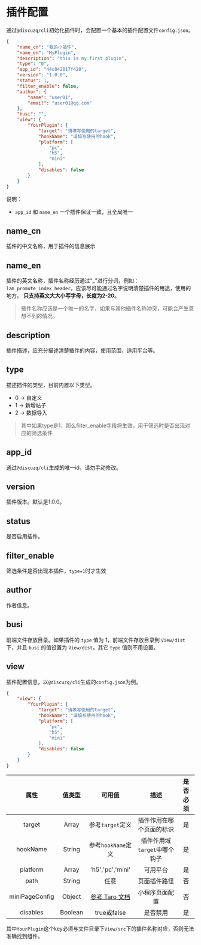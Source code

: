 # 插件配置
通过`@discuzq/cli`初始化插件时，会配置一个基本的插件配置文件`config.json`。

```json
{
	"name_cn": "我的小插件",
	"name_en": "MyPlugin",
	"description": "this is my first plugin",
	"type": "0",
	"app_id": "44c042817f420",
	"version": "1.0.0",
	"status": 1,
	"filter_enable": false,
	"author": {
		"name": "user01",
		"email": "user01@qq.com"
	},
    "busi": "",
	"view": {
		"YourPlugin": {
			"target": "请填写使用的target",
			"hookName": "请填写使用的hook",
			"platform": [
				"pc",
				"h5",
				"mini"
			],
			"disables": false
		}
	}
}
```
说明：

 - `app_id` 和 `name_en` 一个插件保证一致，且全局唯一

## name_cn
插件的中文名称，用于插件的信息展示

## name_en
插件的英文名称，插件名称经历通过"_"进行分词，例如：`lam_promote_index_header`。应该尽可能通过名字说明清楚插件的用途，使用的地方。 **只支持英文大大小写字母，长度为2-20**。

 > 插件名称应该是一个唯一的名字，如果与其他插件名称冲突，可能会产生意想不到的情况。

## description
插件描述，应充分描述清楚插件的内容，使用范围，适用平台等。

## type
描述插件的类型，目前内置以下类型。

 - 0 -> 自定义
 - 1 -> 新增帖子
 - 2 -> 数据导入

 > 其中如果type是1，那么filter_enable字段将生效，用于筛选时是否出现对应的筛选条件

## app_id
通过`@discuzq/cli`生成的唯一id，请勿手动修改。

## version
插件版本。默认是1.0.0。

## status
是否启用插件。

## filter_enable
筛选条件是否出现本插件，`type=1`时才生效

## author
作者信息。

## busi
前端文件存放目录。如果插件的 `type` 值为 1，前端文件存放目录到 `View/dist` 下，并且 `busi` 的值设置为 `View/dist`。其它 `type` 值则不用设置。

## view
插件配置信息，以`@discuzq/cli`生成的`config.json`为例。
```json
{
    "view": {
	    "YourPlugin": {
		    "target": "请填写使用的target",
		    "hookName": "请填写使用的hook",
		    "platform": [
			    "pc",
			    "h5",
			    "mini"
		    ],
		    "disables": false
	    }
    }
}
```
|属性|值类型|可用值|描述|是否必须|
|:----:|:----:|:----:|:----:|:----:|
|target|Array|参考`target`定义|插件作用在哪个页面的标识|是|
|hookName|String|参考`hookName`定义|插件作用域`target`中哪个钩子|是|
|platform|Array|'h5','pc','mini'|可用平台|是|
|path|String|任意|页面插件路径|否|
|miniPageConfig|Object|[参考 Taro 文档](https://docs.taro.zone/docs/page-config/)|小程序页面配置|否|
|disables|Boolean|true或false|是否禁用|是|

其中`YourPlugin`这个key必须与文件目录下`View/src`下的插件名称对应，否则无法准确找到组件。